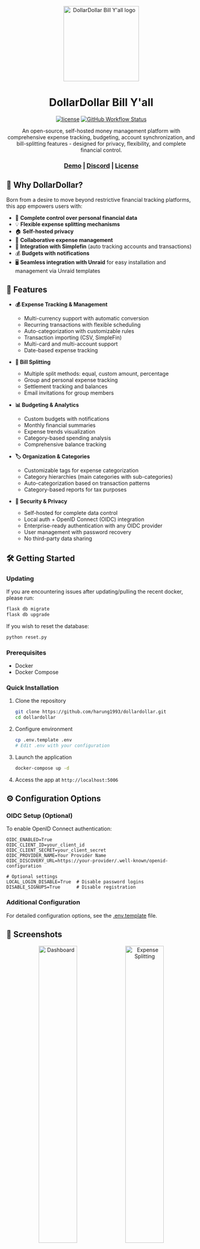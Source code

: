 <p align="center">
  <a href="https://github.com/yourusername/dollardollar">
    <img src=https://github.com/harung1993/dollardollar/blob/main/static/images/dddby.png alt="DollarDollar Bill Y'all logo" width="200" />
  </a>
</p>
<h1 align="center">DollarDollar Bill Y'all</h1>
<div align="center">
<a href="LICENSE"><img src="https://img.shields.io/badge/license-AGPL--3.0-blue.svg" alt="license"></a>
<a href="https://github.com/harung1993/dollardollar/actions"><img src="https://img.shields.io/github/actions/workflow/status/harung1993/dollardollar/ci.yml?branch=main" alt="GitHub Workflow Status"></a>
</div>
<p align="center">An open-source, self-hosted money management platform with comprehensive expense tracking, budgeting, account synchronization, and bill-splitting features - designed for privacy, flexibility, and complete financial control.</p>
<div align="center">
  <h3>
    <a href="https://ddby.finforward.xyz">Demo</a>
    <a>|</a>
    <a href="https://discord.gg/7Z2EqVZYqm">Discord</a>
    <a>|</a>
    <a href="license.txt">License</a>
  </h3>
</div>

## 🌟 Why DollarDollar?

Born from a desire to move beyond restrictive financial tracking platforms, this app empowers users with:

- 🔐 **Complete control over personal financial data**
- 💡 **Flexible expense splitting mechanisms**
- 🏠 **Self-hosted privacy**
- 🤝 **Collaborative expense management**
- 🔄 **Integration with Simplefin** (auto tracking accounts and transactions)
- 💰 **Budgets with notifications**
- 🖥️ **Seamless integration with Unraid** for easy installation and management via Unraid templates

  
## 🚀 Features

- **💰 Expense Tracking & Management**
  - Multi-currency support with automatic conversion
  - Recurring transactions with flexible scheduling
  - Auto-categorization with customizable rules
  - Transaction importing (CSV, SimpleFin)
  - Multi-card and multi-account support
  - Date-based expense tracking

- **👥 Bill Splitting**
  - Multiple split methods: equal, custom amount, percentage
  - Group and personal expense tracking
  - Settlement tracking and balances
  - Email invitations for group members

- **📊 Budgeting & Analytics**
  - Custom budgets with notifications
  - Monthly financial summaries
  - Expense trends visualization
  - Category-based spending analysis
  - Comprehensive balance tracking

- **🏷️ Organization & Categories**
  - Customizable tags for expense categorization
  - Category hierarchies (main categories with sub-categories)
  - Auto-categorization based on transaction patterns
  - Category-based reports for tax purposes

- **🔐 Security & Privacy**
  - Self-hosted for complete data control
  - Local auth + OpenID Connect (OIDC) integration
  - Enterprise-ready authentication with any OIDC provider
  - User management with password recovery
  - No third-party data sharing

## 🛠️ Getting Started

### Updating
If you are encountering issues after updating/pulling the recent docker, please run:
```bash
flask db migrate
flask db upgrade
```

If you wish to reset the database:
```bash
python reset.py
```

### Prerequisites
- Docker
- Docker Compose

### Quick Installation

1. Clone the repository
   ```bash
   git clone https://github.com/harung1993/dollardollar.git
   cd dollardollar
   ```

2. Configure environment
   ```bash
   cp .env.template .env
   # Edit .env with your configuration
   ```

3. Launch the application
   ```bash
   docker-compose up -d
   ```

4. Access the app at `http://localhost:5006`

## ⚙️ Configuration Options

### OIDC Setup (Optional)
To enable OpenID Connect authentication:

```
OIDC_ENABLED=True
OIDC_CLIENT_ID=your_client_id
OIDC_CLIENT_SECRET=your_client_secret
OIDC_PROVIDER_NAME=Your Provider Name
OIDC_DISCOVERY_URL=https://your-provider/.well-known/openid-configuration

# Optional settings
LOCAL_LOGIN_DISABLE=True  # Disable password logins
DISABLE_SIGNUPS=True      # Disable registration
```

### Additional Configuration
For detailed configuration options, see the [.env.template](https://github.com/harung1993/dollardollar/blob/main/.env.example) file.

## 📸 Screenshots

<div align="center">
  <img width="45%" alt="Dashboard" src="https://github.com/user-attachments/assets/32542178-011c-4043-801f-75d50f773cf1" />
  <img width="45%" alt="Expense Splitting" src="https://github.com/user-attachments/assets/29f254a0-7773-4050-9251-ed8ba5b4df83" />
  <img width="45%" alt="Settling Splits" src="https://github.com/user-attachments/assets/1ca55758-5390-413b-b8e6-bb85e31263c0" />
  <img width="45%" alt="Budgets" src="https://github.com/user-attachments/assets/8db5c16b-37e4-4bf4-aa0e-396810e0380d" />
  <img width="45%" alt="Categories" src="https://github.com/user-attachments/assets/23d17592-b440-49f2-a0c5-dca9e8b57b2f" />
</div>

## 🤝 Development Approach

This project explores AI-assisted open-source development:
- Leveraging AI tools for rapid prototyping
- Combining technological innovation with human creativity
- Iterative development with large language models
  - Local LLMs (qwen2.5, DeepSeek-V3)
  - Claude AI
  - Human domain expertise
  
## 🤝 Contributing

Contributions are welcome! Please check out our contributing guidelines.

1. Fork the repository
2. Create your feature branch
3. Submit a Pull Request

## 🙏 Acknowledgements

- Special thanks to my wife, who endured countless late nights of coding, provided unwavering support, and maintained patience during endless debugging sessions
- Thanks to JordanDalby for creating and maintaining the Unraid template
- Thanks to @elmerfds for the OIDC support!
  
## 📜 License

This project is licensed under the GNU Affero General Public License v3.0 - see the [LICENSE](license.txt) file for details.

This license requires anyone who runs a modified version of this software, including running it on a server as a service, to make the complete source code available to users of that service.

## 🙏 Support

If you like this project and would like to support my work, you can buy me a coffee!

<a href="https://buymeacoffee.com/ccfw6gzz28"><img src="https://img.buymeacoffee.com/button-api/?text=Buy me a coffee&emoji=&slug=ccfw6gzz28&button_colour=FFDD00&font_colour=000000&font_family=Cookie&outline_colour=000000&coffee_colour=ffffff" /></a>
